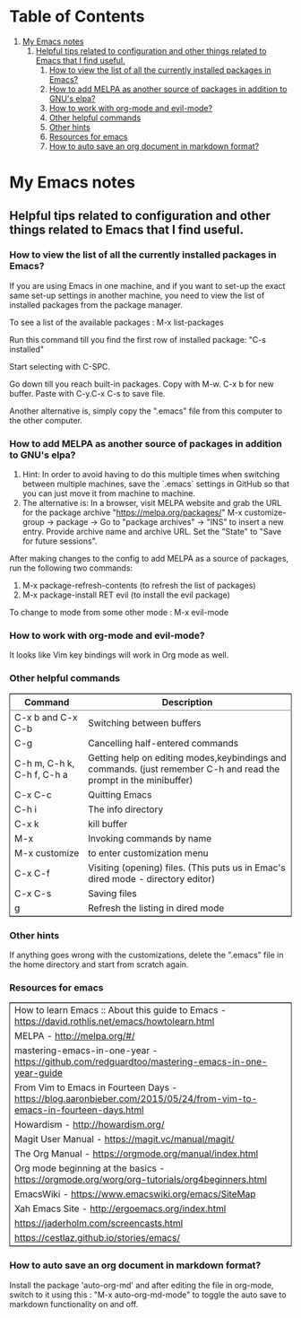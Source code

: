 
# Table of Contents

1.  [My Emacs notes](#orgc382bea)
    1.  [Helpful tips related to configuration and other things related to Emacs that I find useful.](#orgec3775c)
        1.  [How to view the list of all the currently installed packages in Emacs?](#org3fa23c2)
        2.  [How to add MELPA as another source of packages in addition to GNU's elpa?](#org42f7abe)
        3.  [How to work with org-mode and evil-mode?](#org2204a99)
        4.  [Other helpful commands](#org63e5f82)
        5.  [Other hints](#org41be0fb)
        6.  [Resources for emacs](#org511839d)
        7.  [How to auto save an org document in markdown format?](#orgc6bba6f)


<a id="orgc382bea"></a>

# My Emacs notes


<a id="orgec3775c"></a>

## Helpful tips related to configuration and other things related to Emacs that I find useful.


<a id="org3fa23c2"></a>

### How to view the list of all the currently installed packages in Emacs?

If you are using Emacs in one machine, and if you want to set-up the exact same set-up settings in another machine, you need to view the list of installed packages from the package manager.

To see a list of the available packages : M-x list-packages

Run this command till you find the first row of installed package: "C-s installed"

Start selecting with C-SPC.

Go down till you reach built-in packages. Copy with M-w. C-x b for new buffer. Paste with C-y.C-x C-s to save file.

Another alternative is, simply copy the ".emacs" file from this computer to the other computer.


<a id="org42f7abe"></a>

### How to add MELPA as another source of packages in addition to GNU's elpa?

1.  Hint: In order to avoid having to do this multiple times when switching between multiple machines, save the \`.emacs\` settings in GitHub so that you can just move it from machine to machine.
2.  The alternative is: In a browser, visit MELPA website and grab the URL for the package archive "<https://melpa.org/packages/>"
    M-x customize-group -> package -> Go to "package archives" -> "INS" to insert a new entry. Provide archive name and archive URL. Set the "State" to "Save for future sessions".

After making changes to the config to add MELPA as a source of packages, run the following two commands:

1.  M-x package-refresh-contents (to refresh the list of packages)
2.  M-x package-install RET evil (to install the evil package)

To change to mode from some other mode : M-x evil-mode


<a id="org2204a99"></a>

### How to work with org-mode and evil-mode?

It looks like Vim key bindings will work in Org mode as well.


<a id="org63e5f82"></a>

### Other helpful commands

<table border="2" cellspacing="0" cellpadding="6" rules="groups" frame="hsides">


<colgroup>
<col  class="org-left" />

<col  class="org-left" />
</colgroup>
<thead>
<tr>
<th scope="col" class="org-left">Command</th>
<th scope="col" class="org-left">Description</th>
</tr>
</thead>

<tbody>
<tr>
<td class="org-left">C-x b and C-x C-b</td>
<td class="org-left">Switching between buffers</td>
</tr>


<tr>
<td class="org-left">C-g</td>
<td class="org-left">Cancelling half-entered commands</td>
</tr>


<tr>
<td class="org-left">C-h m, C-h k, C-h f, C-h a</td>
<td class="org-left">Getting help on editing modes,keybindings and commands. (just remember C-h and read the prompt in the minibuffer)</td>
</tr>


<tr>
<td class="org-left">C-x C-c</td>
<td class="org-left">Quitting Emacs</td>
</tr>


<tr>
<td class="org-left">C-h i</td>
<td class="org-left">The info directory</td>
</tr>


<tr>
<td class="org-left">C-x k</td>
<td class="org-left">kill buffer</td>
</tr>


<tr>
<td class="org-left">M-x</td>
<td class="org-left">Invoking commands by name</td>
</tr>


<tr>
<td class="org-left">M-x customize</td>
<td class="org-left">to enter customization menu</td>
</tr>


<tr>
<td class="org-left">C-x C-f</td>
<td class="org-left">Visiting (opening) files. (This puts us in Emac's dired mode - directory editor)</td>
</tr>


<tr>
<td class="org-left">C-x C-s</td>
<td class="org-left">Saving files</td>
</tr>


<tr>
<td class="org-left">g</td>
<td class="org-left">Refresh the listing in dired mode</td>
</tr>
</tbody>
</table>


<a id="org41be0fb"></a>

### Other hints

If anything goes wrong with the customizations, delete the ".emacs" file in the home directory and start from scratch again.


<a id="org511839d"></a>

### Resources for emacs

<table border="2" cellspacing="0" cellpadding="6" rules="groups" frame="hsides">


<colgroup>
<col  class="org-left" />
</colgroup>
<tbody>
<tr>
<td class="org-left">How to learn Emacs :: About this guide to Emacs - <a href="https://david.rothlis.net/emacs/howtolearn.html">https://david.rothlis.net/emacs/howtolearn.html</a></td>
</tr>


<tr>
<td class="org-left">MELPA - <a href="http://melpa.org/#/">http://melpa.org/#/</a></td>
</tr>


<tr>
<td class="org-left">mastering-emacs-in-one-year - <a href="https://github.com/redguardtoo/mastering-emacs-in-one-year-guide">https://github.com/redguardtoo/mastering-emacs-in-one-year-guide</a></td>
</tr>


<tr>
<td class="org-left">From Vim to Emacs in Fourteen Days - <a href="https://blog.aaronbieber.com/2015/05/24/from-vim-to-emacs-in-fourteen-days.html">https://blog.aaronbieber.com/2015/05/24/from-vim-to-emacs-in-fourteen-days.html</a></td>
</tr>


<tr>
<td class="org-left">Howardism - <a href="http://howardism.org/">http://howardism.org/</a></td>
</tr>


<tr>
<td class="org-left">Magit User Manual - <a href="https://magit.vc/manual/magit/">https://magit.vc/manual/magit/</a></td>
</tr>


<tr>
<td class="org-left">The Org Manual - <a href="https://orgmode.org/manual/index.html">https://orgmode.org/manual/index.html</a></td>
</tr>


<tr>
<td class="org-left">Org mode beginning at the basics - <a href="https://orgmode.org/worg/org-tutorials/org4beginners.html">https://orgmode.org/worg/org-tutorials/org4beginners.html</a></td>
</tr>


<tr>
<td class="org-left">EmacsWiki - <a href="https://www.emacswiki.org/emacs/SiteMap">https://www.emacswiki.org/emacs/SiteMap</a></td>
</tr>


<tr>
<td class="org-left">Xah Emacs Site - <a href="http://ergoemacs.org/index.html">http://ergoemacs.org/index.html</a></td>
</tr>


<tr>
<td class="org-left"><a href="https://jaderholm.com/screencasts.html">https://jaderholm.com/screencasts.html</a></td>
</tr>


<tr>
<td class="org-left"><a href="https://cestlaz.github.io/stories/emacs/">https://cestlaz.github.io/stories/emacs/</a></td>
</tr>
</tbody>
</table>


<a id="orgc6bba6f"></a>

### How to auto save an org document in markdown format?

Install the package 'auto-org-md' and after editing the file in org-mode, switch to it using this : "M-x auto-org-md-mode" to toggle the auto save to markdown functionality on and off.

